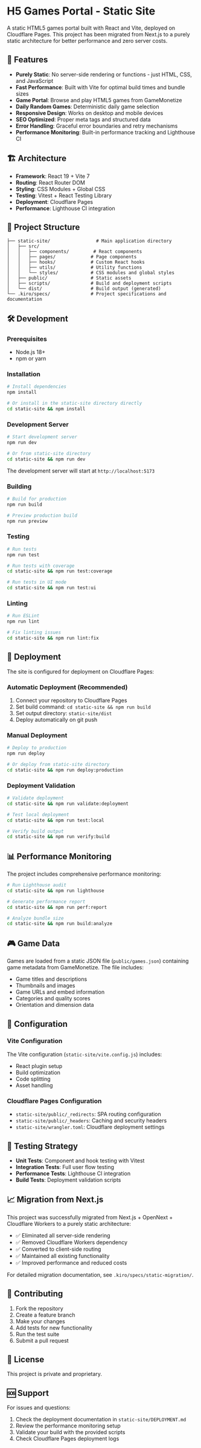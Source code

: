 # H5 Games Portal - Static Site

A static HTML5 games portal built with React and Vite, deployed on Cloudflare Pages. This project has been migrated from Next.js to a purely static architecture for better performance and zero server costs.

## 🚀 Features

- **Purely Static**: No server-side rendering or functions - just HTML, CSS, and JavaScript
- **Fast Performance**: Built with Vite for optimal build times and bundle sizes
- **Game Portal**: Browse and play HTML5 games from GameMonetize
- **Daily Random Games**: Deterministic daily game selection
- **Responsive Design**: Works on desktop and mobile devices
- **SEO Optimized**: Proper meta tags and structured data
- **Error Handling**: Graceful error boundaries and retry mechanisms
- **Performance Monitoring**: Built-in performance tracking and Lighthouse CI

## 🏗️ Architecture

- **Framework**: React 19 + Vite 7
- **Routing**: React Router DOM
- **Styling**: CSS Modules + Global CSS
- **Testing**: Vitest + React Testing Library
- **Deployment**: Cloudflare Pages
- **Performance**: Lighthouse CI integration

## 📁 Project Structure

```
├── static-site/                 # Main application directory
│   ├── src/
│   │   ├── components/         # React components
│   │   ├── pages/             # Page components
│   │   ├── hooks/             # Custom React hooks
│   │   ├── utils/             # Utility functions
│   │   └── styles/            # CSS modules and global styles
│   ├── public/                # Static assets
│   ├── scripts/               # Build and deployment scripts
│   └── dist/                  # Build output (generated)
└── .kiro/specs/               # Project specifications and documentation
```

## 🛠️ Development

### Prerequisites

- Node.js 18+ 
- npm or yarn

### Installation

```bash
# Install dependencies
npm install

# Or install in the static-site directory directly
cd static-site && npm install
```

### Development Server

```bash
# Start development server
npm run dev

# Or from static-site directory
cd static-site && npm run dev
```

The development server will start at `http://localhost:5173`

### Building

```bash
# Build for production
npm run build

# Preview production build
npm run preview
```

### Testing

```bash
# Run tests
npm run test

# Run tests with coverage
cd static-site && npm run test:coverage

# Run tests in UI mode
cd static-site && npm run test:ui
```

### Linting

```bash
# Run ESLint
npm run lint

# Fix linting issues
cd static-site && npm run lint:fix
```

## 🚀 Deployment

The site is configured for deployment on Cloudflare Pages:

### Automatic Deployment (Recommended)

1. Connect your repository to Cloudflare Pages
2. Set build command: `cd static-site && npm run build`
3. Set output directory: `static-site/dist`
4. Deploy automatically on git push

### Manual Deployment

```bash
# Deploy to production
npm run deploy

# Or deploy from static-site directory
cd static-site && npm run deploy:production
```

### Deployment Validation

```bash
# Validate deployment
cd static-site && npm run validate:deployment

# Test local deployment
cd static-site && npm run test:local

# Verify build output
cd static-site && npm run verify:build
```

## 📊 Performance Monitoring

The project includes comprehensive performance monitoring:

```bash
# Run Lighthouse audit
cd static-site && npm run lighthouse

# Generate performance report
cd static-site && npm run perf:report

# Analyze bundle size
cd static-site && npm run build:analyze
```

## 🎮 Game Data

Games are loaded from a static JSON file (`public/games.json`) containing game metadata from GameMonetize. The file includes:

- Game titles and descriptions
- Thumbnails and images
- Game URLs and embed information
- Categories and quality scores
- Orientation and dimension data

## 🔧 Configuration

### Vite Configuration

The Vite configuration (`static-site/vite.config.js`) includes:
- React plugin setup
- Build optimization
- Code splitting
- Asset handling

### Cloudflare Pages Configuration

- `static-site/public/_redirects`: SPA routing configuration
- `static-site/public/_headers`: Caching and security headers
- `static-site/wrangler.toml`: Cloudflare deployment settings

## 🧪 Testing Strategy

- **Unit Tests**: Component and hook testing with Vitest
- **Integration Tests**: Full user flow testing
- **Performance Tests**: Lighthouse CI integration
- **Build Tests**: Deployment validation scripts

## 📈 Migration from Next.js

This project was successfully migrated from Next.js + OpenNext + Cloudflare Workers to a purely static architecture:

- ✅ Eliminated all server-side rendering
- ✅ Removed Cloudflare Workers dependency
- ✅ Converted to client-side routing
- ✅ Maintained all existing functionality
- ✅ Improved performance and reduced costs

For detailed migration documentation, see `.kiro/specs/static-migration/`.

## 🤝 Contributing

1. Fork the repository
2. Create a feature branch
3. Make your changes
4. Add tests for new functionality
5. Run the test suite
6. Submit a pull request

## 📄 License

This project is private and proprietary.

## 🆘 Support

For issues and questions:
1. Check the deployment documentation in `static-site/DEPLOYMENT.md`
2. Review the performance monitoring setup
3. Validate your build with the provided scripts
4. Check Cloudflare Pages deployment logs